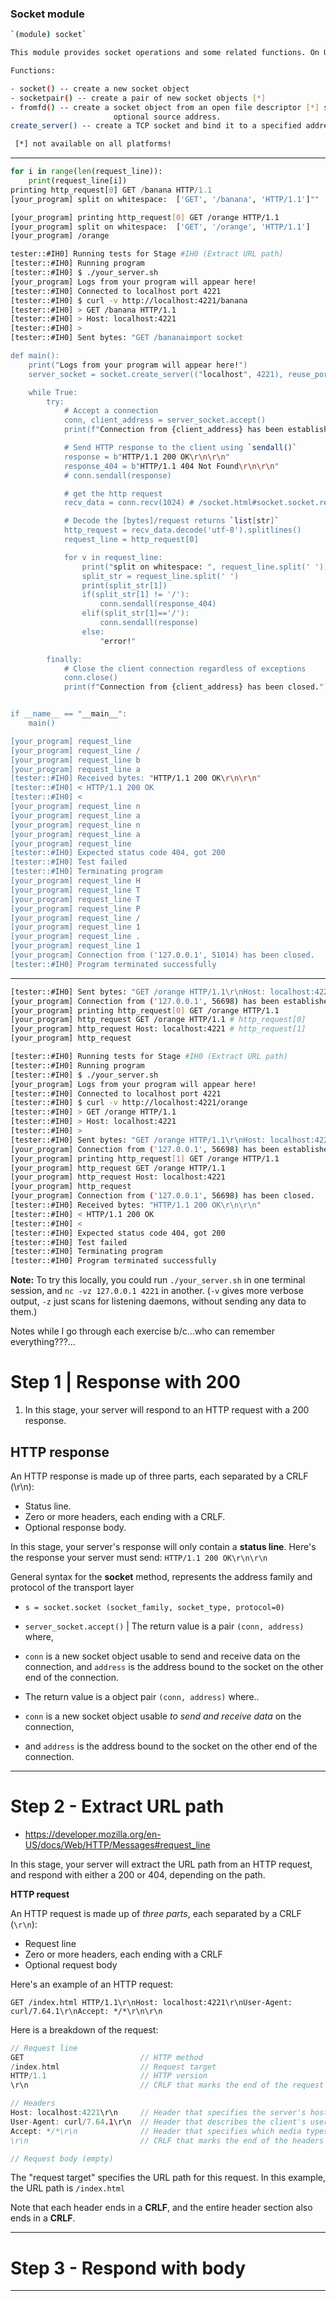 ### Socket module

```bash
`(module) socket`

This module provides socket operations and some related functions. On Unix, it supports IP (Internet Protocol) and Unix domain sockets. On other systems, it only supports IP. Functions specific for a socket are available as methods of the socket object.

Functions:

- socket() -- create a new socket object 
- socketpair() -- create a pair of new socket objects [*] 
- fromfd() -- create a socket object from an open file descriptor [*] send_fds() -- Send file descriptor to the socket. recv_fds() -- Receive file descriptors from the socket. fromshare() -- create a socket object from data received from socket.share() [*] gethostname() -- return the current hostname gethostbyname() -- map a hostname to its IP number gethostbyaddr() -- map an IP number or hostname to DNS info getservbyname() -- map a service name and a protocol name to a port number getprotobyname() -- map a protocol name (e.g. 'tcp') to a number ntohs(), ntohl() -- convert 16, 32 bit int from network to host byte order htons(), htonl() -- convert 16, 32 bit int from host to network byte order inet_aton() -- convert IP addr string (123.45.67.89) to 32-bit packed format inet_ntoa() -- convert 32-bit packed format IP to string (123.45.67.89) socket.getdefaulttimeout() -- get the default timeout value socket.setdefaulttimeout() -- set the default timeout value create_connection() -- connects to an address, with an optional timeout and
                       optional source address.
create_server() -- create a TCP socket and bind it to a specified address.

 [*] not available on all platforms!
```

---

```py
for i in range(len(request_line)):
    print(request_line[i])
printing http_request[0] GET /banana HTTP/1.1
[your_program] split on whitespace:  ['GET', '/banana', 'HTTP/1.1']""
```

```bash
[your_program] printing http_request[0] GET /orange HTTP/1.1
[your_program] split on whitespace:  ['GET', '/orange', 'HTTP/1.1']
[your_program] /orange
```

```bash
tester::#IH0] Running tests for Stage #IH0 (Extract URL path)
[tester::#IH0] Running program
[tester::#IH0] $ ./your_server.sh
[your_program] Logs from your program will appear here!
[tester::#IH0] Connected to localhost port 4221
[tester::#IH0] $ curl -v http://localhost:4221/banana
[tester::#IH0] > GET /banana HTTP/1.1
[tester::#IH0] > Host: localhost:4221
[tester::#IH0] >
[tester::#IH0] Sent bytes: "GET /bananaimport socket

def main():
    print("Logs from your program will appear here!")
    server_socket = socket.create_server(("localhost", 4221), reuse_port=True)

    while True:
        try:
            # Accept a connection
            conn, client_address = server_socket.accept()
            print(f"Connection from {client_address} has been established.")

            # Send HTTP response to the client using `sendall()`
            response = b"HTTP/1.1 200 OK\r\n\r\n"
            response_404 = b"HTTP/1.1 404 Not Found\r\n\r\n"
            # conn.sendall(response)

            # get the http request
            recv_data = conn.recv(1024) # /socket.html#socket.socket.recv

            # Decode the [bytes]/request returns `list[str]`
            http_request = recv_data.decode('utf-8').splitlines()
            request_line = http_request[0]

            for v in request_line:
                print("split on whitespace: ", request_line.split(' '))
                split_str = request_line.split(' ')
                print(split_str[1])
                if(split_str[1] != '/'):
                    conn.sendall(response_404)
                elif(split_str[1]=='/'):
                    conn.sendall(response)
                else:
                    "error!"

        finally:
            # Close the client connection regardless of exceptions
            conn.close()
            print(f"Connection from {client_address} has been closed.")


if __name__ == "__main__":
    main()

[your_program] request_line
[your_program] request_line /
[your_program] request_line b
[your_program] request_line a
[tester::#IH0] Received bytes: "HTTP/1.1 200 OK\r\n\r\n"
[tester::#IH0] < HTTP/1.1 200 OK
[tester::#IH0] <
[your_program] request_line n
[your_program] request_line a
[your_program] request_line n
[your_program] request_line a
[your_program] request_line
[tester::#IH0] Expected status code 404, got 200
[tester::#IH0] Test failed
[tester::#IH0] Terminating program
[your_program] request_line H
[your_program] request_line T
[your_program] request_line T
[your_program] request_line P
[your_program] request_line /
[your_program] request_line 1
[your_program] request_line .
[your_program] request_line 1
[your_program] Connection from ('127.0.0.1', 51014) has been closed.
[tester::#IH0] Program terminated successfully
```

---

```bash
[tester::#IH0] Sent bytes: "GET /orange HTTP/1.1\r\nHost: localhost:4221\r\n\r\n"
[your_program] Connection from ('127.0.0.1', 56698) has been established.
[your_program] printing http_request[0] GET /orange HTTP/1.1
[your_program] http_request GET /orange HTTP/1.1 # http_request[0]
[your_program] http_request Host: localhost:4221 # http_request[1]
[your_program] http_request
```

```bash
[tester::#IH0] Running tests for Stage #IH0 (Extract URL path)
[tester::#IH0] Running program
[tester::#IH0] $ ./your_server.sh
[your_program] Logs from your program will appear here!
[tester::#IH0] Connected to localhost port 4221
[tester::#IH0] $ curl -v http://localhost:4221/orange
[tester::#IH0] > GET /orange HTTP/1.1
[tester::#IH0] > Host: localhost:4221
[tester::#IH0] >
[tester::#IH0] Sent bytes: "GET /orange HTTP/1.1\r\nHost: localhost:4221\r\n\r\n"
[your_program] Connection from ('127.0.0.1', 56698) has been established.
[your_program] printing http_request[1] GET /orange HTTP/1.1
[your_program] http_request GET /orange HTTP/1.1
[your_program] http_request Host: localhost:4221
[your_program] http_request
[your_program] Connection from ('127.0.0.1', 56698) has been closed.
[tester::#IH0] Received bytes: "HTTP/1.1 200 OK\r\n\r\n"
[tester::#IH0] < HTTP/1.1 200 OK
[tester::#IH0] <
[tester::#IH0] Expected status code 404, got 200
[tester::#IH0] Test failed
[tester::#IH0] Terminating program
[tester::#IH0] Program terminated successfully

```

**Note:** To try this locally, you could run `./your_server.sh` in one terminal session,
and `nc -vz 127.0.0.1 4221` in another. (`-v` gives more verbose output, `-z` just scans for listening daemons, without sending any data to them.)

Notes while I go through each exercise b/c...who can remember everything???...

# Step 1 | Response with 200

1.  In this stage, your server will respond to an HTTP request with a 200 response.

## HTTP response

An HTTP response is made up of three parts, each separated by a CRLF (\r\n):

- Status line.
- Zero or more headers, each ending with a CRLF.
- Optional response body.

In this stage, your server's response will only contain a **status line**. Here's the response your server must send: `HTTP/1.1 200 OK\r\n\r\n`

General syntax for the **socket** method, represents the address family and protocol of the transport layer

- `s = socket.socket (socket_family, socket_type, protocol=0)`

- `server_socket.accept()` | The return value is a pair `(conn, address)` where,

- `conn` is a new socket object usable to send and receive data on the connection,
  and `address` is the address bound to the socket on the other end of the connection.

- The return value is a object pair `(conn, address)` where..
- `conn` is a new socket object usable _to send and receive data_ on the connection,
- and `address` is the address bound to the socket on the other end of the connection.

---

# Step 2 - Extract URL path

- https://developer.mozilla.org/en-US/docs/Web/HTTP/Messages#request_line

In this stage, your server will extract the URL path from an HTTP request, and respond with either a 200 or 404, depending on the path.

**HTTP request**

An HTTP request is made up of _three parts_, each separated by a CRLF (`\r\n`):

- Request line
- Zero or more headers, each ending with a CRLF
- Optional request body

Here's an example of an HTTP request:

`GET /index.html HTTP/1.1\r\nHost: localhost:4221\r\nUser-Agent: curl/7.64.1\r\nAccept: */*\r\n\r\n`

Here is a breakdown of the request:

```c
// Request line
GET                          // HTTP method
/index.html                  // Request target
HTTP/1.1                     // HTTP version
\r\n                         // CRLF that marks the end of the request line

// Headers
Host: localhost:4221\r\n     // Header that specifies the server's host and port
User-Agent: curl/7.64.1\r\n  // Header that describes the client's user agent
Accept: */*\r\n              // Header that specifies which media types the client can accept
\r\n                         // CRLF that marks the end of the headers

// Request body (empty)
```

The "request target" specifies the URL path for this request. In this example, the URL path is `/index.html`

Note that each header ends in a **CRLF**, and the entire header section also ends in a **CRLF**.

---

# Step 3 - Respond with body

---
